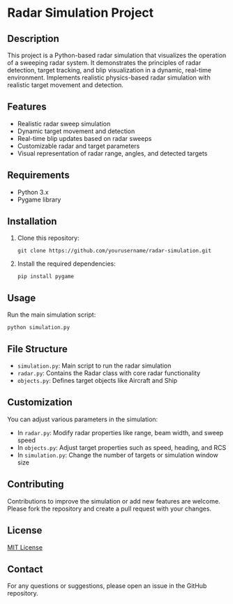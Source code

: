 # Radar Simulation Project

## Description
This project is a Python-based radar simulation that visualizes the operation of a sweeping radar system. It demonstrates the principles of radar detection, target tracking, and blip visualization in a dynamic, real-time environment. Implements realistic physics-based radar simulation with realistic target movement and detection.

## Features
- Realistic radar sweep simulation
- Dynamic target movement and detection
- Real-time blip updates based on radar sweeps
- Customizable radar and target parameters
- Visual representation of radar range, angles, and detected targets

## Requirements
- Python 3.x
- Pygame library

## Installation
1. Clone this repository:
   ```
   git clone https://github.com/yourusername/radar-simulation.git
   ```
2. Install the required dependencies:
   ```
   pip install pygame
   ```

## Usage
Run the main simulation script:
```
python simulation.py
```

## File Structure
- `simulation.py`: Main script to run the radar simulation
- `radar.py`: Contains the Radar class with core radar functionality
- `objects.py`: Defines target objects like Aircraft and Ship

## Customization
You can adjust various parameters in the simulation:
- In `radar.py`: Modify radar properties like range, beam width, and sweep speed
- In `objects.py`: Adjust target properties such as speed, heading, and RCS
- In `simulation.py`: Change the number of targets or simulation window size

## Contributing
Contributions to improve the simulation or add new features are welcome. Please fork the repository and create a pull request with your changes.

## License
[MIT License](https://opensource.org/licenses/MIT)

## Contact
For any questions or suggestions, please open an issue in the GitHub repository.
